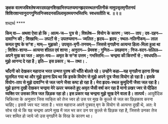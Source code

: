 **ङ्क्षक वात्मजविश्लेषज्वरदवदहनशिखाभिरुपतप्यमानहृदयस्थलनलिनीकं मामुपसृतमृगीतनयं** **शिशिरशान्तानुरागगुणितनिजवदनसलिलामृतमयगभस्तिभि: स्वधयतीति च. ॥ २॥** 

शब्दार्थ **** 

**किम् वा—** **अथवा ऐसा हो कि** **; आत्म-ज—** **पुत्र से** **; विश्लेष—** **वियोग के कारण** **; ज्वर—** **ताप** **; दव-दहन—** **दावाग्नि की** **;** **शिखाभि:—** **लपटों से** **; उपतप्यमान—** **ज्वलित** **; हृदय—** **हृदय** **; स्थल-नलिनीकम्—** **लाल कमल पुष्प के स²श** **; माम्—** **मुझको** **;** **उपसृत-मृगी-तनयम्—** **जिससे मृगछौना अत्यन्त हिला-मिला हुआ था** **; शिशिर-शान्त—** **अत्यन्त शीतल एवं शान्त** **; अनुराग—** **प्रेमवश** **; गुणित—** **प्रवहमान** **; निज-वदन-सलिल—** **अपने मुख का जल** **; अमृत-मय—** **अमृत के स²श उत्तम** **; गभस्तिभि:—** **चन्द्रमा की किरणों से** **; स्वधयति—** **मुझे आनन्द दे रहा है** **; इति—** **इस प्रकार** **; च—** **तथा।** **.** 

**चाँदनी को देखकर महाराज भरत उन्मत्त पुरुष की भाँति बोलते रहे। उन्होंने कहा—यह** **मृगछौना इतना विनम्र घुलमिल गया था और मुझे इतना प्रिय था कि इसके वियोग से मुझे अपने** **पुत्र जैसा वियोग हो रहा है। इसके वियोग-ताप से मुझे दावाग्नि से जल जाने जैसा कष्ट हो रहा** **है। मेरा हृदय-स्थल कुमुदिनी जैसा जल रहा है। मुझे इतना दुखी देखकर चन्द्रमा मेरे ऊपर** **चमकते हुए अमृत जैसी वर्षा कर रहा है मानो प्रखर ज्वर से पीडि़त व्यक्ति पर उसका मित्र जल** **छिड़क रहा हो। इस प्रकार यह चन्द्रमा मुझे सुख देने वाला है।** **तात्पर्य :** आयुर्वेदिक चिकित्सा के अनुसार जिस व्यकि्त को तेज ज्वर हो उस पर मुख के कुल्ले से जल का छिड़काव करना चाहिए। इससे ज्वर घट जाता है। भरत महाराज अपने पुत्रवत् मृग के वियोग से अत्यन्त दुखी थे, अत: वे सोच रहे थे कि यह चन्द्रमा अपने मुख में जल भर कर उन पर कुल्ले से छिड़क रहा है, जिससे उनका तेज ज्वर शमित हो जाये जो उस मृगछौने के विरह के कारण था।  